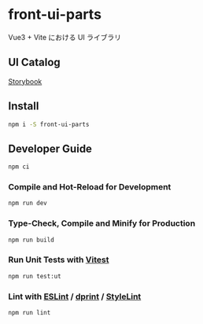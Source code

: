 # front-ui-parts

Vue3 + Vite における UI ライブラリ

## UI Catalog

[Storybook](https://65fa8ee4a2f886d4907b4547-fwsgnclymw.chromatic.com/)

## Install

```bash
npm i -S front-ui-parts
```

## Developer Guide

```sh
npm ci
```

### Compile and Hot-Reload for Development

```sh
npm run dev
```

### Type-Check, Compile and Minify for Production

```sh
npm run build
```

### Run Unit Tests with [Vitest](https://vitest.dev/)

```sh
npm run test:ut
```

### Lint with [ESLint](https://eslint.org/) / [dprint](https://dprint.dev/) / [StyleLint](https://stylelint.io/)

```sh
npm run lint
```
